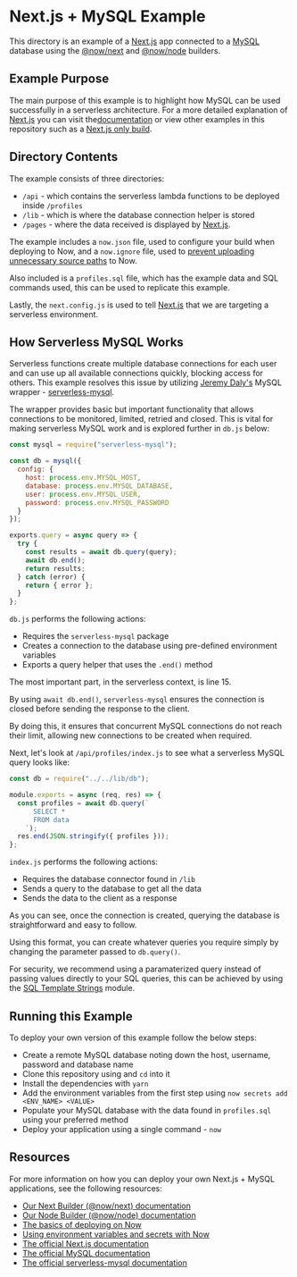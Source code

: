 # Next.js + MySQL Example

This directory is an example of a [Next.js](https://nextjs.org) app connected to a [MySQL](https://www.mysql.com/) database using the [@now/next](https://zeit.co/docs/v2/deployments/official-builders/next-js-now-next/) and [@now/node](https://zeit.co/docs/v2/deployments/official-builders/node-js-now-node/) builders.

## Example Purpose

The main purpose of this example is to highlight how MySQL can be used successfully in a serverless architecture. For a more detailed explanation of [Next.js](https://nextjs.org) you can visit the[documentation](https://nextjs.org/docs/) or view other examples in this repository such as a [Next.js only build](https://github.com/zeit/now-examples/tree/master/nextjs).

## Directory Contents

The example consists of three directories:

- `/api` - which contains the serverless lambda functions to be deployed inside `/profiles`
- `/lib` - which is where the database connection helper is stored
- `/pages` - where the data received is displayed by [Next.js](https://nextjs.org).

The example includes a `now.json` file, used to configure your build when deploying to Now, and a `now.ignore` file, used to [prevent uploading unnecessary source paths](https://zeit.co/guides/prevent-uploading-sourcepaths-with-nowignore/) to Now.

Also included is a `profiles.sql` file, which has the example data and SQL commands used, this can be used to replicate this example.

Lastly, the `next.config.js` is used to tell [Next.js](https://nextjs.org) that we are targeting a serverless environment.

## How Serverless MySQL Works

Serverless functions create multiple database connections for each user and can use up all available connections quickly, blocking access for others. This example resolves this issue by utilizing [Jeremy Daly's](http://www.jeremydaly.com) MySQL wrapper - [serverless-mysql](https://github.com/jeremydaly/serverless-mysql).

The wrapper provides basic but important functionality that allows connections to be monitored, limited, retried and closed. This is vital for making serverless MySQL work and is explored further in `db.js` below:

```js
const mysql = require("serverless-mysql");

const db = mysql({
  config: {
    host: process.env.MYSQL_HOST,
    database: process.env.MYSQL_DATABASE,
    user: process.env.MYSQL_USER,
    password: process.env.MYSQL_PASSWORD
  }
});

exports.query = async query => {
  try {
    const results = await db.query(query);
    await db.end();
    return results;
  } catch (error) {
    return { error };
  }
};
```

`db.js` performs the following actions:

- Requires the `serverless-mysql` package
- Creates a connection to the database using pre-defined environment variables
- Exports a query helper that uses the `.end()` method

The most important part, in the serverless context, is line 15.

By using `await db.end()`, `serverless-mysql` ensures the connection is closed before sending the response to the client.

By doing this, it ensures that concurrent MySQL connections do not reach their limit, allowing new connections to be created when required.

Next, let's look at `/api/profiles/index.js` to see what a serverless MySQL query looks like:

```js
const db = require("../../lib/db");

module.exports = async (req, res) => {
  const profiles = await db.query(`
      SELECT *
      FROM data
    `);
  res.end(JSON.stringify({ profiles }));
};
```

`index.js` performs the following actions:

- Requires the database connector found in `/lib`
- Sends a query to the database to get all the data
- Sends the data to the client as a response

As you can see, once the connection is created, querying the database is straightforward and easy to follow.

Using this format, you can create whatever queries you require simply by changing the parameter passed to `db.query()`.

For security, we recommend using a paramaterized query instead of passing values directly to your SQL queries, this can be achieved by using the [SQL Template Strings](https://github.com/felixfbecker/node-sql-template-strings) module.

## Running this Example

To deploy your own version of this example follow the below steps:

- Create a remote MySQL database noting down the host, username, password and database name
- Clone this repository using and `cd` into it
- Install the dependencies with `yarn`
- Add the environment variables from the first step using `now secrets add <ENV_NAME> <VALUE>`
- Populate your MySQL database with the data found in `profiles.sql` using your preferred method
- Deploy your application using a single command - `now`

## Resources

For more information on how you can deploy your own Next.js + MySQL applications, see the following resources:

- [Our Next Builder (@now/next) documentation](https://zeit.co/docs/v2/deployments/official-builders/next-js-now-next/)
- [Our Node Builder (@now/node) documentation](https://zeit.co/docs/v2/deployments/official-builders/node-js-now-node/)
- [The basics of deploying on Now](https://zeit.co/docs/v2/deployments/basics/)
- [Using environment variables and secrets with Now](https://zeit.co/docs/v2/deployments/environment-variables-and-secrets/)
- [The official Next.js documentation](https://nextjs.org)
- [The official MySQL documentation](https://dev.mysql.com/doc/)
- [The official serverless-mysql documentation](https://github.com/jeremydaly/serverless-mysql)

